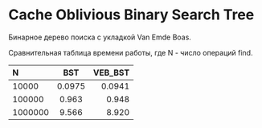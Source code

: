 # Cache Oblivious Binary Search Tree

Бинарное дерево поиска с укладкой Van Emde Boas.

Cравнительная таблица времени работы, где N - число операций find.

| N | BST | VEB_BST |
| :---         |     :---:      |          ---: |
| 10000   | 0.0975     | 0.0941    |
| 100000     | 0.963       | 0.948      |
| 1000000     | 9.566       | 8.920      |
